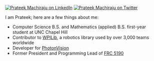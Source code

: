 [![Prateek Machiraju on LinkedIn](https://img.shields.io/badge/-Prateek%20Machiraju-4B9CD3?style=for-the-badge&logo=linkedin&logoColor=white&link=https://www.linkedin.com/in/prateek-machiraju/)](https://www.linkedin.com/in/prateek-machiraju/) [![Prateek Machiraju on Twitter](https://img.shields.io/badge/-theprateekma-4B9CD3?style=for-the-badge&logo=twitter&logoColor=white&link=https://twitter.com/theprateekma)](https://twitter.com/theprateekma)


I am Prateek; here are a few things about me:
 - Computer Science B.S. and Mathematics (applied) B.S. first-year student at UNC Chapel Hill
 - Contributor to [WPILib](https://github.com/wpilibsuite/allwpilib), a robotics library used by over 3,000 teams worldwide
 - Developer for [PhotonVision](https://github.com/PhotonVision)
 - Former President and Programming Lead of [FRC 5190](https://github.com/FRC5190)

<!--
**prateekma/prateekma** is a ✨ _special_ ✨ repository because its `README.md` (this file) appears on your GitHub profile.

Here are some ideas to get you started:

- 🔭 I’m currently working on ...
- 🌱 I’m currently learning ...
- 👯 I’m looking to collaborate on ...
- 🤔 I’m looking for help with ...
- 💬 Ask me about ...
- 📫 How to reach me: ...
- 😄 Pronouns: ...
- ⚡ Fun fact: ...
-->
